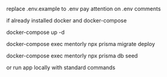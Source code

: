 replace .env.example to .env pay attention on .env comments  

if already installed docker and docker-compose 

docker-compose up -d

docker-compose exec mentorly npx prisma migrate deploy

docker-compose exec mentorly npx prisma db seed

or run app locally with standard commands

